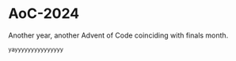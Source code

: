# AoC-2024

Another year, another Advent of Code coinciding with finals month. 

<small>yayyyyyyyyyyyyyyy</small>